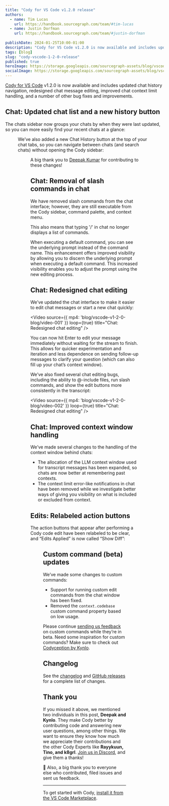 ```yaml
---
title: "Cody for VS Code v1.2.0 release"
authors:
  - name: Tim Lucas
    url: https://handbook.sourcegraph.com/team/#tim-lucas
  - name: Justin Dorfman
    url: https://handbook.sourcegraph.com/team/#justin-dorfman
  
publishDate: 2024-01-25T10:00-01:00
description: "Cody for VS Code v1.2.0 is now available and includes updated chat history navigation, redesigned chat message editing, improved chat context limit handling, and a number of other bug fixes and improvements."
tags: [blog]
slug: "cody-vscode-1-2-0-release"
published: true
heroImage: https://storage.googleapis.com/sourcegraph-assets/blog/vscode-v1-2-0-blog/cody-vscode-1.2.0-og-image.png
socialImage: https://storage.googleapis.com/sourcegraph-assets/blog/vscode-v1-2-0-blog/cody-vscode-1.2.0-og-image.png
---
```


[Cody for VS Code](https://marketplace.visualstudio.com/items?itemName=sourcegraph.cody-ai) v1.2.0 is now available and includes updated chat history navigation, redesigned chat message editing, improved chat context limit handling, and a number of other bug fixes and improvements.

## Chat: Updated chat list and a new history button

The chats sidebar now groups your chats by when they were last updated, so you can more easily find your recent chats at a glance:

<Figure
  src="https://storage.googleapis.com/sourcegraph-assets/blog/vscode-v1-2-0-blog/image-001.png"
  alt="Cody v1.2.0: updated chat list and a new history button"
/>

We’ve also added a new Chat History button at the top of your chat tabs, so you can navigate between chats (and search chats) without opening the Cody sidebar:

<Figure
  src="https://storage.googleapis.com/sourcegraph-assets/blog/vscode-v1-2-0-blog/image-002.png"
  alt="Cody v1.2.0: Chat history"
/>

A big thank you to [Deepak Kumar](https://github.com/deepak2431) for contributing to these changes!

## Chat: Removal of slash commands in chat

We have removed slash commands from the chat interface; however, they are still executable from the Cody sidebar, command palette, and context menu.

This also means that typing '/' in chat no longer displays a list of commands.

When executing a default command, you can see the underlying prompt instead of the command name. This enhancement offers improved visibility by allowing you to discern the underlying prompt when executing a default command. This increased visibility enables you to adjust the prompt using the new editing process.

## Chat: Redesigned chat editing

We’ve updated the chat interface to make it easier to edit chat messages or start a new chat quickly:

<Video
  source={{
    mp4: 'blog/vscode-v1-2-0-blog/video-001'
  }}
  loop={true}
  title="Chat: Redesigned chat editing"
/>

You can now hit Enter to edit your message immediately without waiting for the stream to finish. This allows for quicker experimentation and iteration and less dependence on sending follow-up messages to clarify your question (which can also fill up your chat’s context window).

We’ve also fixed several chat editing bugs, including the ability to @-include files, run slash commands, and show the edit buttons more consistently in the transcript:

<Video
  source={{
    mp4: 'blog/vscode-v1-2-0-blog/video-002'
  }}
  loop={true}
  title="Chat: Redesigned chat editing"
/>

## Chat: Improved context window handling

We’ve made several changes to the handling of the context window behind chats:

* The allocation of the LLM context window used for transcript messages has been expanded, so chats are now better at remembering past contexts.
* The context limit error-like notifications in chat have been removed while we investigate better ways of giving you visibility on what is included or excluded from context.


## Edits: Relabeled action buttons

The action buttons that appear after performing a Cody code edit have been relabeled to be clear, and “Edits Applied” is now called “Show Diff”:

<Figure
  src="https://storage.googleapis.com/sourcegraph-assets/blog/vscode-v1-2-0-blog/image-003.png"
  alt="Cody v1.2.0: Clearer Edit action buttons"
/>

## Custom command (beta) updates

We’ve made some changes to custom commands:

* Support for running custom edit commands from the chat window has been fixed.
* Removed the `context.codebase` custom command property based on low usage.

Please continue [sending us feedback](https://github.com/sourcegraph/cody/issues/new?assignees=&labels=clients%2Fvscode%2Cfeedback&projects=sourcegraph%2F387&template=feedback.yml&title=feedback%3A+) on custom commands while they’re in beta. Need some inspiration for custom commands? Make sure to check out [Codyception by Kynlo](https://cody.kynlo.co.uk/).


## Changelog

See the [changelog](https://github.com/sourcegraph/cody/releases/tag/vscode-v1.2.0) and [GitHub releases](https://github.com/sourcegraph/cody/releases) for a complete list of changes.


## Thank you

If you missed it above, we mentioned two individuals in this post, **Deepak and Kynlo**. They make Cody better by contributing code and answering new user questions, ​​among other things. We want to ensure they know how much we appreciate their contributions and the other Cody Experts like **Rayykuun, Tino, and k8grl**. [Join us in Discord](https://discord.com/servers/sourcegraph-969688426372825169), and give them a thanks!

💖 Also, a big thank you to everyone else who contributed, filed issues and sent us feedback. 


<hr style={{marginTop:"2rem",marginBottom:"2rem"}} />

To get started with Cody, [install it from the VS Code Marketplace](https://marketplace.visualstudio.com/items?itemName=sourcegraph.cody-ai).
